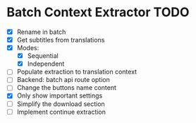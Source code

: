 # Batch Context Extractor TODO

- [x] Rename in batch
- [x] Get subtitles from translations
- [x] Modes:
  - [x] Sequential
  - [x] Independent
- [ ] Populate extraction to translation context
- [ ] Backend: batch api route option
- [ ] Change the buttons name content
- [x] Only show important settings
- [ ] Simplify the download section
- [ ] Implement continue extraction
